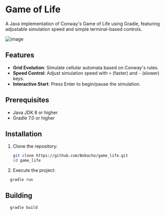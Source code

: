 # Game of Life

A Java implementation of Conway's Game of Life using Gradle, featuring adjustable simulation speed and simple terminal-based controls.

![image](https://github.com/user-attachments/assets/0f28c918-09c8-4596-a2f7-8e95f6e24ab2)


## Features
- **Grid Evolution**: Simulate cellular automata based on Conway's rules.
- **Speed Control**: Adjust simulation speed with `+` (faster) and `-` (slower) keys.
- **Interactive Start**: Press Enter to begin/pause the simulation.

## Prerequisites
- Java JDK 8 or higher
- Gradle 7.0 or higher

## Installation
1. Clone the repository:
   ```bash
   git clone https://github.com/Bobacho/game_life.git
   cd game_life

2. Execute the project:
``` bash
  gradle run
```
## Building
```bash
  gradle build
```
```
```
